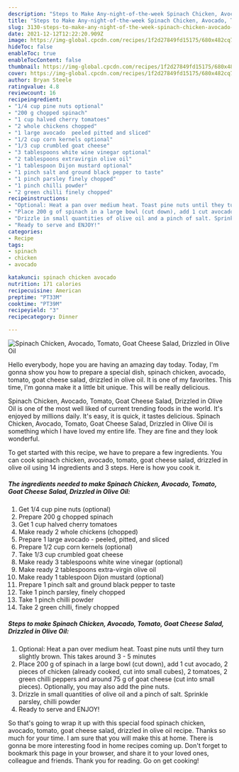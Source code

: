 ```yaml
---
description: "Steps to Make Any-night-of-the-week Spinach Chicken, Avocado, Tomato, Goat Cheese Salad, Drizzled in Olive Oil"
title: "Steps to Make Any-night-of-the-week Spinach Chicken, Avocado, Tomato, Goat Cheese Salad, Drizzled in Olive Oil"
slug: 3130-steps-to-make-any-night-of-the-week-spinach-chicken-avocado-tomato-goat-cheese-salad-drizzled-in-olive-oil
date: 2021-12-12T12:22:20.909Z
image: https://img-global.cpcdn.com/recipes/1f2d27849fd15175/680x482cq70/spinach-chicken-avocado-tomato-goat-cheese-salad-drizzled-in-olive-oil-recipe-main-photo.jpg
hideToc: false
enableToc: true
enableTocContent: false
thumbnail: https://img-global.cpcdn.com/recipes/1f2d27849fd15175/680x482cq70/spinach-chicken-avocado-tomato-goat-cheese-salad-drizzled-in-olive-oil-recipe-main-photo.jpg
cover: https://img-global.cpcdn.com/recipes/1f2d27849fd15175/680x482cq70/spinach-chicken-avocado-tomato-goat-cheese-salad-drizzled-in-olive-oil-recipe-main-photo.jpg
author: Bryan Steele
ratingvalue: 4.8
reviewcount: 16
recipeingredient:
- "1/4 cup pine nuts optional"
- "200 g chopped spinach"
- "1 cup halved cherry tomatoes"
- "2 whole chickens chopped"
- "1 large avocado  peeled pitted and sliced"
- "1/2 cup corn kernels optional"
- "1/3 cup crumbled goat cheese"
- "3 tablespoons white wine vinegar optional"
- "2 tablespoons extravirgin olive oil"
- "1 tablespoon Dijon mustard optional"
- "1 pinch salt and ground black pepper to taste"
- "1 pinch parsley finely chopped"
- "1 pinch chilli powder"
- "2 green chilli finely chopped"
recipeinstructions:
- "Optional: Heat a pan over medium heat. Toast pine nuts until they turn slightly brown. This takes around 3 - 5 minutes"
- "Place 200 g of spinach in a large bowl (cut down), add 1 cut avocado, 2 pieces of chicken (already cooked, cut into small cubes), 2 tomatoes, 2 green chilli peppers and around 75 g of goat cheese (cut into small pieces). Optionally, you may also add the pine nuts."
- "Drizzle in small quantities of olive oil and a pinch of salt. Sprinkle parsley, chilli powder"
- "Ready to serve and ENJOY!"
categories:
- Recipe
tags:
- spinach
- chicken
- avocado

katakunci: spinach chicken avocado 
nutrition: 171 calories
recipecuisine: American
preptime: "PT33M"
cooktime: "PT39M"
recipeyield: "3"
recipecategory: Dinner

---
```



![Spinach Chicken, Avocado, Tomato, Goat Cheese Salad, Drizzled in Olive Oil](https://img-global.cpcdn.com/recipes/1f2d27849fd15175/680x482cq70/spinach-chicken-avocado-tomato-goat-cheese-salad-drizzled-in-olive-oil-recipe-main-photo.jpg)

Hello everybody, hope you are having an amazing day today. Today, I'm gonna show you how to prepare a special dish, spinach chicken, avocado, tomato, goat cheese salad, drizzled in olive oil. It is one of my favorites. This time, I'm gonna make it a little bit unique. This will be really delicious.

Spinach Chicken, Avocado, Tomato, Goat Cheese Salad, Drizzled in Olive Oil is one of the most well liked of current trending foods in the world. It's enjoyed by millions daily. It's easy, it is quick, it tastes delicious. Spinach Chicken, Avocado, Tomato, Goat Cheese Salad, Drizzled in Olive Oil is something which I have loved my entire life. They are fine and they look wonderful.




To get started with this recipe, we have to prepare a few ingredients. You can cook spinach chicken, avocado, tomato, goat cheese salad, drizzled in olive oil using 14 ingredients and 3 steps. Here is how you cook it.

<!--inarticleads1-->

##### The ingredients needed to make Spinach Chicken, Avocado, Tomato, Goat Cheese Salad, Drizzled in Olive Oil:

1. Get 1/4 cup pine nuts (optional)
1. Prepare 200 g chopped spinach
1. Get 1 cup halved cherry tomatoes
1. Make ready 2 whole chickens (chopped)
1. Prepare 1 large avocado - peeled, pitted, and sliced
1. Prepare 1/2 cup corn kernels (optional)
1. Take 1/3 cup crumbled goat cheese
1. Make ready 3 tablespoons white wine vinegar (optional)
1. Make ready 2 tablespoons extra-virgin olive oil
1. Make ready 1 tablespoon Dijon mustard (optional)
1. Prepare 1 pinch salt and ground black pepper to taste
1. Take 1 pinch parsley, finely chopped
1. Take 1 pinch chilli powder
1. Take 2 green chilli, finely chopped




<!--inarticleads2-->

##### Steps to make Spinach Chicken, Avocado, Tomato, Goat Cheese Salad, Drizzled in Olive Oil:

1. Optional: Heat a pan over medium heat. Toast pine nuts until they turn slightly brown. This takes around 3 - 5 minutes
1. Place 200 g of spinach in a large bowl (cut down), add 1 cut avocado, 2 pieces of chicken (already cooked, cut into small cubes), 2 tomatoes, 2 green chilli peppers and around 75 g of goat cheese (cut into small pieces). Optionally, you may also add the pine nuts.
1. Drizzle in small quantities of olive oil and a pinch of salt. Sprinkle parsley, chilli powder
1. Ready to serve and ENJOY!



So that's going to wrap it up with this special food spinach chicken, avocado, tomato, goat cheese salad, drizzled in olive oil recipe. Thanks so much for your time. I am sure that you will make this at home. There is gonna be more interesting food in home recipes coming up. Don't forget to bookmark this page in your browser, and share it to your loved ones, colleague and friends. Thank you for reading. Go on get cooking!
